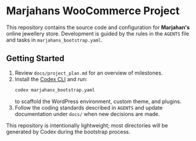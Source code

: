 # Marjahans WooCommerce Project

This repository contains the source code and configuration for **Marjahan's** online jewellery store. Development is guided by the rules in the `AGENTS` file and tasks in `marjahans_bootstrap.yaml`.

## Getting Started

1. Review `docs/project_plan.md` for an overview of milestones.
2. Install the [Codex CLI](https://github.com/openai/codex) and run:
   ```bash
   codex marjahans_bootstrap.yaml
   ```
   to scaffold the WordPress environment, custom theme, and plugins.
3. Follow the coding standards described in `AGENTS` and update documentation under `docs/` when new decisions are made.

This repository is intentionally lightweight; most directories will be generated by Codex during the bootstrap process.
